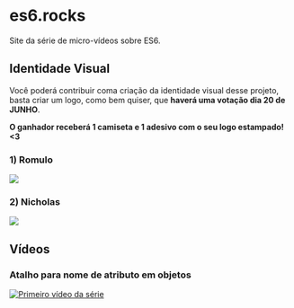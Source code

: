 # es6.rocks

Site da série de micro-vídeos sobre ES6.

## Identidade Visual

Você poderá contribuir coma  criação da identidade visual desse projeto, basta criar um logo, como bem quiser, que **haverá uma votação dia 20 de JUNHO**.

**O ganhador receberá 1 camiseta e 1 adesivo com o seu logo estampado! <3**

### 1) Romulo
![](https://raw.githubusercontent.com/Webschool-io/es6.rocks/master/logos/romulomourao.png)

### 2) Nicholas
![](https://raw.githubusercontent.com/Webschool-io/es6.rocks/master/logos/Nicholas_br_twitter.jpg)

## Vídeos

### Atalho para nome de atributo em objetos

[![Primeiro vídeo da série](http://i.imgur.com/OVVYpvo.png)](https://www.youtube.com/watch?v=QOW6ej5nHxE&index=1&list=PL77JVjKTJT2gS3pkXAamNG2EakHA53HcS)


